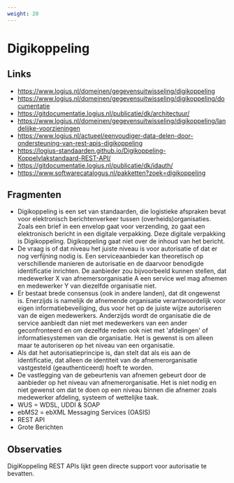 ```yaml
---
weight: 20
---
```


# Digikoppeling

## Links
- https://www.logius.nl/domeinen/gegevensuitwisseling/digikoppeling
- https://www.logius.nl/domeinen/gegevensuitwisseling/digikoppeling/documentatie
- https://gitdocumentatie.logius.nl/publicatie/dk/architectuur/
- https://www.logius.nl/domeinen/gegevensuitwisseling/digikoppeling/landelijke-voorzieningen
- https://www.logius.nl/actueel/eenvoudiger-data-delen-door-ondersteuning-van-rest-apis-digikoppeling
- https://logius-standaarden.github.io/Digikoppeling-Koppelvlakstandaard-REST-API/
- https://gitdocumentatie.logius.nl/publicatie/dk/idauth/
- https://www.softwarecatalogus.nl/pakketten?zoek=digikoppeling

## Fragmenten
- Digikoppeling is een set van standaarden, die logistieke afspraken bevat voor elektronisch berichtenverkeer tussen (overheids)organisaties. Zoals een brief in een envelop gaat voor verzending, zo gaat een elektronisch bericht in een digitale verpakking. Deze digitale verpakking is Digikoppeling. Digikoppeling gaat niet over de inhoud van het bericht.
- De vraag is of dat niveau het juiste niveau is voor autorisatie of dat er nog verfijning nodig is. Een serviceaanbieder kan theoretisch op verschillende manieren de autorisatie en de daarvoor benodigde identificatie inrichten. De aanbieder zou bijvoorbeeld kunnen stellen, dat medewerker X van afnemersorganisatie A een service wel mag afnemen en medewerker Y van diezelfde organisatie niet.
- Er bestaat brede consensus (ook in andere landen), dat dit ongewenst is. Enerzijds is namelijk de afnemende organisatie verantwoordelijk voor eigen informatiebeveiliging, dus voor het op de juiste wijze autoriseren van de eigen medewerkers. Anderzijds wordt de organisatie die de service aanbiedt dan niet met medewerkers van een ander geconfronteerd en om dezelfde reden ook niet met 'afdelingen' of informatiesystemen van die organisatie. Het is gewenst is om alleen maar te autoriseren op het niveau van een organisatie.
- Als dat het autorisatieprincipe is, dan stelt dat als eis aan de identificatie, dat alleen de identiteit van de afnemerorganisatie vastgesteld (geauthenticeerd) hoeft te worden.
- De vastlegging van de gebeurtenis van afnemen gebeurt door de aanbieder op het niveau van afnemerorganisatie. Het is niet nodig en niet gewenst om dat te doen op een niveau binnen die afnemer zoals medewerker afdeling, systeem of wettelijke taak.
- WUS = WDSL, UDDI & SOAP
- ebMS2 = ebXML Messaging Services (OASIS)
- REST API
- Grote Berichten

## Observaties
DigiKoppeling REST APIs lijkt geen directe support voor autorisatie te bevatten.
